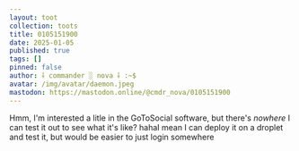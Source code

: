```yaml
---
layout: toot
collection: toots
title: 0105151900
date: 2025-01-05
published: true
tags: []
pinned: false
author: ⸸ commander ░ nova ⸸ :~$
avatar: /img/avatar/daemon.jpeg
mastodon: https://mastodon.online/@cmdr_nova/0105151900
---
```


Hmm, I'm interested a litle in the GoToSocial software, but there's _nowhere_ I can test it out to see what it's like? hahaI mean I can deploy it on a droplet and test it, but would be easier to just login somewhere
